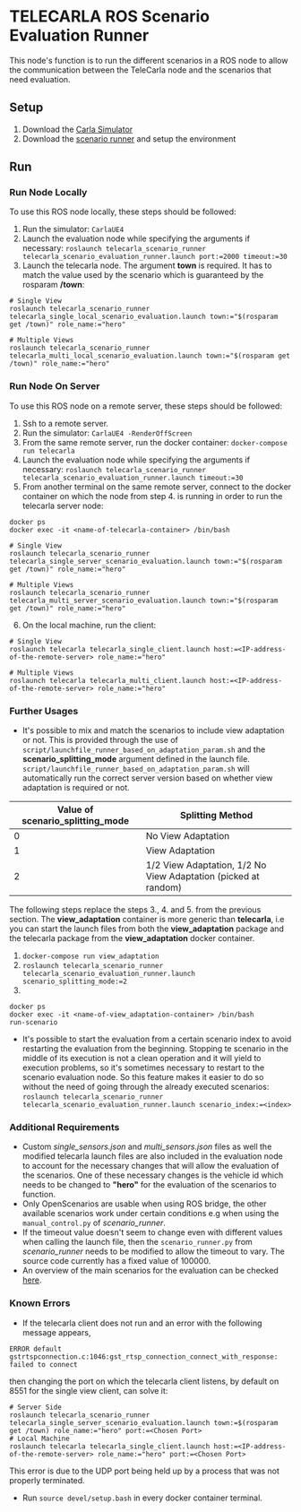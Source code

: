 # TELECARLA ROS Scenario Evaluation Runner

This node's function is to run the different scenarios in a ROS node to allow the communication between the TeleCarla node and the scenarios that need evaluation.

## Setup

1. Download the [Carla Simulator](https://github.com/carla-simulator/carla/releases/latest)
2. Download the [scenario runner](https://github.com/carla-simulator/scenario_runner) and setup the environment

## Run

### Run Node Locally

To use this ROS node locally, these steps should be followed:

1. Run the simulator: `CarlaUE4`
1. Launch the evaluation node while specifying the arguments if necessary: `roslaunch telecarla_scenario_runner telecarla_scenario_evaluation_runner.launch port:=2000 timeout:=30`
1. Launch the telecarla node. The argument **town** is required. It has to match the value used by the scenario which is guaranteed by the rosparam **/town**:

```shell
# Single View
roslaunch telecarla_scenario_runner telecarla_single_local_scenario_evaluation.launch town:="$(rosparam get /town)" role_name:="hero"

# Multiple Views
roslaunch telecarla_scenario_runner telecarla_multi_local_scenario_evaluation.launch town:="$(rosparam get /town)" role_name:="hero"
```

### Run Node On Server

To use this ROS node on a remote server, these steps should be followed:

1. Ssh to a remote server.
1. Run the simulator: `CarlaUE4 -RenderOffScreen`
1. From the same remote server, run the docker container: `docker-compose run telecarla`
1. Launch the evaluation node while specifying the arguments if necessary: `roslaunch telecarla_scenario_runner telecarla_scenario_evaluation_runner.launch timeout:=30`
1. From another terminal on the same remote server, connect to the docker container on which the node from step 4. is running in order to run the telecarla server node:

```shell
docker ps
docker exec -it <name-of-telecarla-container> /bin/bash

# Single View
roslaunch telecarla_scenario_runner telecarla_single_server_scenario_evaluation.launch town:="$(rosparam get /town)" role_name:="hero"

# Multiple Views
roslaunch telecarla_scenario_runner telecarla_multi_server_scenario_evaluation.launch town:="$(rosparam get /town)" role_name:="hero"
```

6. On the local machine, run the client:

```shell
# Single View
roslaunch telecarla telecarla_single_client.launch host:=<IP-address-of-the-remote-server> role_name:="hero"

# Multiple Views
roslaunch telecarla telecarla_multi_client.launch host:=<IP-address-of-the-remote-server> role_name:="hero"
```

### Further Usages

* It's possible to mix and match the scenarios to include view adaptation or not. This is provided through the use of `script/launchfile_runner_based_on_adaptation_param.sh` and the **scenario_splitting_mode** argument defined in the launch file. `script/launchfile_runner_based_on_adaptation_param.sh` will automatically run the correct server version based on whether view adaptation is required or not.

| Value of scenario_splitting_mode  | Splitting Method |
| ----------- | ----------- |
| 0    | No View Adaptation      |
| 1   | View Adaptation        |
| 2   | 1/2 View Adaptation, 1/2 No View Adaptation  (picked at random)      |

The following steps replace the steps 3., 4. and 5. from the previous section. The **view_adaptation** container is more generic than **telecarla**, i.e you can start the launch files from both the **view_adaptation** package and the telecarla package from the **view_adaptation** docker container.

1. `docker-compose run view_adaptation`
1. `roslaunch telecarla_scenario_runner telecarla_scenario_evaluation_runner.launch scenario_splitting_mode:=2`
1.

```shell
docker ps
docker exec -it <name-of-view_adaptation-container> /bin/bash
run-scenario
```

* It's possible to start the evaluation from a certain scenario index to avoid restarting the evaluation from the beginning. Stopping te scenario in the middle of its execution is not a clean operation and it will yield to execution problems, so it's sometimes necessary to restart to the scenario evaluation node. So this feature makes it easier to do so without the need of going through the already executed scenarios:
`roslaunch telecarla_scenario_runner telecarla_scenario_evaluation_runner.launch scenario_index:=<index>`

### Additional Requirements

* Custom *single_sensors.json* and *multi_sensors.json* files as well the modified telecarla launch files are also included in the evaluation node to account for the necessary changes that will allow the evaluation of the scenarios. One of these necessary changes is the vehicle id which needs to be changed to **"hero"** for the evaluation of the scenarios to function.
* Only OpenScenarios are usable when using ROS bridge, the other available scenarios work under certain conditions e.g when using the `manual_control.py` of *scenario_runner*.
* If the timeout value doesn't seem to change even with different values when calling the launch file, then the `scenario_runner.py` from *scenario_runner* needs to be modified to allow the timeout to vary. The source code currently has a fixed value of 100000.
* An overview of the main scenarios for the evaluation can be checked [here](scenarios/README.md).

### Known Errors

* If the telecarla client does not run and an error with the following message appears,

```shell
ERROR default gstrtspconnection.c:1046:gst_rtsp_connection_connect_with_response: failed to connect
```

then changing the port on which the telecarla client listens, by default on 8551 for the single view client, can solve it:

```shell
# Server Side
roslaunch telecarla_scenario_runner telecarla_single_server_scenario_evaluation.launch town:=$(rosparam get /town) role_name:="hero" port:=<Chosen Port>
# Local Machine
roslaunch telecarla telecarla_single_client.launch host:=<IP-address-of-the-remote-server> role_name:="hero" port:=<Chosen Port>
```

This error is due to the UDP port being held up by a process that was not properly terminated.

* Run `source devel/setup.bash` in every docker container terminal.
